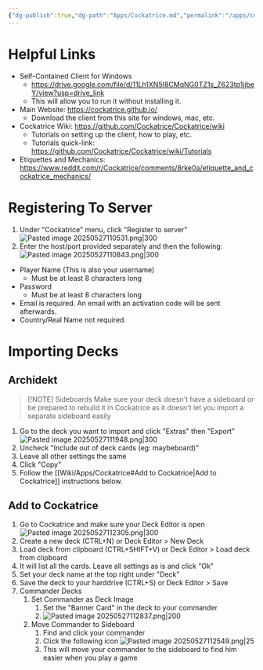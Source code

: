 ```yaml
---
{"dg-publish":true,"dg-path":"Apps/Cockatrice.md","permalink":"/apps/cockatrice/","updated":"2025-05-27T12:06:01.754-04:00"}
---
```


# Helpful Links
- Self-Contained Client for Windows
	- https://drive.google.com/file/d/11Lh1XN5I8CMqNG0TZ1s_Z623tp1jjbeY/view?usp=drive_link
	- This will allow you to run it without installing it.
- Main Website: https://cockatrice.github.io/
	- Download the client from this site for windows, mac, etc.
- Cockatrice Wiki: https://github.com/Cockatrice/Cockatrice/wiki
	- Tutorials on setting up the client, how to play, etc.
	- Tutorials quick-link: https://github.com/Cockatrice/Cockatrice/wiki/Tutorials
- Etiquettes and Mechanics: https://www.reddit.com/r/Cockatrice/comments/8rke0a/etiquette_and_cockatrice_mechanics/
# Registering To Server

1. Under "Cockatrice" menu, click "Register to server"
![Pasted image 20250527110531.png|300](/img/user/Wiki/attachments/Pasted%20image%2020250527110531.png)
2. Enter the host/port provided separately and then the following:
 ![Pasted image 20250527110843.png|300](/img/user/Wiki/attachments/Pasted%20image%2020250527110843.png)
- Player Name (This is also your username)
	- Must be at least 8 characters long
- Password
	- Must be at least 8 characters long
- Email is required. An email with an activation code will be sent afterwards.
- Country/Real Name not required.

# Importing Decks

## Archidekt

> [!NOTE] Sideboards
> Make sure your deck doesn't have a sideboard or be prepared to rebuild it in Cockatrice as it doesn't let you import a separate sideboard easily

1. Go to the deck you want to import and click "Extras" then "Export"
![Pasted image 20250527111948.png|300](/img/user/Wiki/attachments/Pasted%20image%2020250527111948.png)
2. Uncheck "Include out of deck cards (eg: maybeboard)"
3. Leave all other settings the same
4. Click "Copy"
5. Follow the [[Wiki/Apps/Cockatrice#Add to Cockatrice\|Add to Cockatrice]] instructions below.

## Add to Cockatrice

1. Go to Cockatrice and make sure your Deck Editor is open
![Pasted image 20250527112305.png|300](/img/user/Wiki/attachments/Pasted%20image%2020250527112305.png)
2. Create a new deck (CTRL+N) or Deck Editor > New Deck
3. Load deck from clipboard (CTRL+SHIFT+V) or Deck Editor > Load deck from clipboard
4. It will list all the cards. Leave all settings as is and click "Ok"
5. Set your deck name at the top right under "Deck"
6. Save the deck to your harddrive (CTRL+S) or Deck Editor > Save
7. Commander Decks
	1. Set Commander as Deck Image
		1. Set the "Banner Card" in the deck to your commander
		2. ![Pasted image 20250527112837.png|200](/img/user/Wiki/attachments/Pasted%20image%2020250527112837.png)
	2. Move Commander to Sideboard
		1. Find and click your commander
		2. Click the following icon ![Pasted image 20250527112549.png|25](/img/user/Wiki/attachments/Pasted%20image%2020250527112549.png)
		3. This will move your commander to the sideboard to find him easier when you play a game